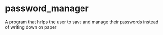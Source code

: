 # password_manager
A program that helps the user to save and manage their passwords instead of writing down on paper
 
